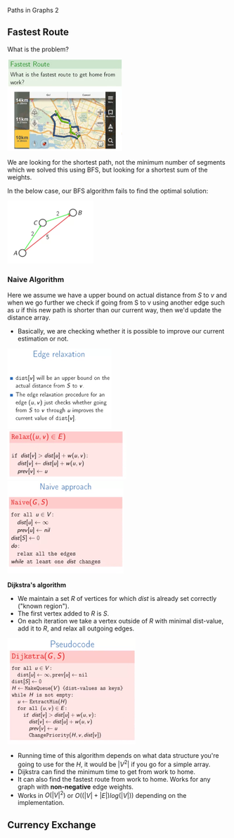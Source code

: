 Paths in Graphs 2

## Fastest Route

What is the problem?

<img src="assets/graph-01.png" style="zoom:50%"/>

We are looking for the shortest path, not the minimum number of segments which we solved this using BFS, but looking for a shortest sum of the weights.

In the below case, our BFS algorithm fails to find the optimal solution:

<img src="assets/graph-02.png" style="zoom:50%"/>

### Naive Algorithm

Here we assume we have a upper bound on actual distance from $S$ to $v$ and when we go further we check if going from S to v using another edge such as $u$ if this new path is shorter than our current way, then we'd update the distance array.

* Basically, we are checking whether it is possible to improve our current estimation or not.

<img src="assets/graph-03.png" style="zoom:50%"/>

<img src="assets/graph-04.png" style="zoom:50%"/>

<img src="assets/graph-05.png" style="zoom:50%"/>

**Dijkstra's algorithm**

* We maintain a set $R$ of vertices for which $dist$ is already set correctly ("known region").
* The first vertex added to $R$ is $S$.
* On each iteration we take a vertex outside of $R$ with minimal dist-value, add it to $R$, and relax all outgoing edges.

<img src="assets/graph-06.png" style="zoom:50%"/>

* Running time of this algorithm depends on what data structure you're going to use for the $H$, it would be $|V^2|$ if you go for a simple array.
* Dijkstra can find the minimum time to get from work to home.
* It can also find the fastest route from work to home. Works for any graph with **non-negative** edge weights.
* Works in $O(|V|^2)$ or $O((|V| + |E|) log (|V|))$ depending on the implementation.

## Currency Exchange